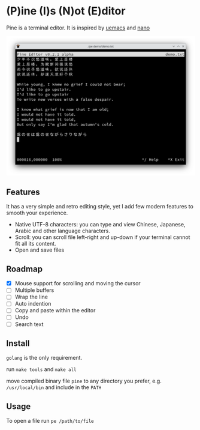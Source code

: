 # (P)ine (I)s (N)ot (E)ditor

Pine is a terminal editor. It is inspired by [uemacs](https://github.com/torvalds/uemacs) and [nano](https://www.nano-editor.org/)

<img src="demo/pine-sc1.png" width="600">

## Features

It has a very simple and retro editing style, yet I add few modern features to smooth your experience.

* Native UTF-8 characters: you can type and view Chinese, Japanese, Arabic and other language characters.
* Scroll: you can scroll file left-right and up-down if your terminal cannot fit all its content.
* Open and save files

## Roadmap

- [x] Mouse support for scrolling and moving the cursor
- [ ] Multiple buffers
- [ ] Wrap the line
- [ ] Auto indention
- [ ] Copy and paste within the editor
- [ ] Undo
- [ ] Search text

## Install

`golang` is the only requirement.

run `make tools` and `make all`

move compiled binary file `pine` to any directory you prefer, e.g. `/usr/local/bin` and include in the `PATH`

## Usage

To open a file run `pe /path/to/file`
